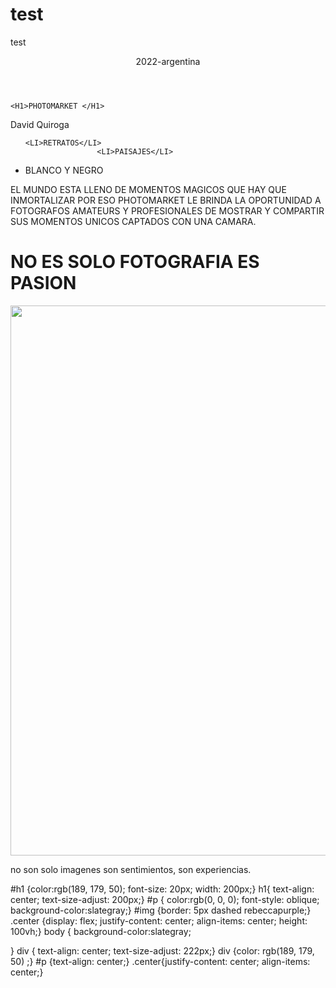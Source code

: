 # test
test 
<!DOCTYPE html>
<html>
</head>
<meta charset="utf-8">
<title>PHOTOMARKET</title>
<link rel="stylesheet" href="css/style.css">

<header>2022-argentina</header>
<body>
         
    <H1>PHOTOMARKET </H1>

<DIV>David Quiroga</DIV>
<TITLE>PHOTOS</TITLE>
<ul>
    
    <LI>RETRATOS</LI>
                    <LI>PAISAJES</LI>
<LI>BLANCO Y NEGRO</LI>
</UL>
<body>
<p>EL MUNDO ESTA LLENO DE MOMENTOS MAGICOS QUE HAY QUE INMORTALIZAR
    POR ESO PHOTOMARKET LE BRINDA LA OPORTUNIDAD A FOTOGRAFOS AMATEURS
    Y PROFESIONALES DE MOSTRAR Y COMPARTIR SUS MOMENTOS UNICOS CAPTADOS
    CON UNA CAMARA.
</p>
<h1>NO ES SOLO FOTOGRAFIA ES PASION </h1>
<div class="center">
<img src="IMAGENES/12.jpg " alt="" width="920" height="880" >
</div>
</body>
<p>no son solo imagenes son sentimientos, son experiencias.</p>

</html>







#h1 {color:rgb(189, 179, 50); 
font-size: 20px;
width: 200px;}
h1{ text-align: center;
text-size-adjust: 200px;}
#p { color:rgb(0, 0, 0);
font-style: oblique;
background-color:slategray;}
#img {border: 5px dashed rebeccapurple;}
.center {display: flex;
justify-content: center;
align-items: center;
height: 100vh;}
 body {
    background-color:slategray;

 }
 div { text-align: center;
text-size-adjust: 222px;}
div {color: rgb(189, 179, 50) ;}
#p {text-align: center;}
.center{justify-content: center;
align-items: center;}
